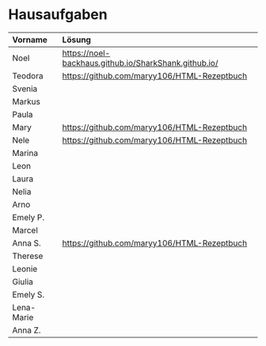 # Hausaufgaben

| Vorname    |     Lösung      |
| :--------- | :-------------- |
| Noel       | https://noel-backhaus.github.io/SharkShank.github.io/                |
| Teodora    | https://github.com/maryy106/HTML-Rezeptbuch                |
| Svenia     |                 |
| Markus     |                 |
| Paula      |                 |
| Mary       |  https://github.com/maryy106/HTML-Rezeptbuch               |
| Nele       |  https://github.com/maryy106/HTML-Rezeptbuch               |
| Marina     |                 |
| Leon       |                 |
| Laura      |                 |
| Nelia      |                 |
| Arno       |                 |
| Emely P.   |                 |
| Marcel     |                 |
| Anna S.    | https://github.com/maryy106/HTML-Rezeptbuch |
| Therese    |[                 ](https://github.com/Therese01/Capybara-HTML/blob/main/capybara.html)|
| Leonie     |                 |
| Giulia     |                 |
| Emely S.   |                 |
| Lena-Marie |                 |
| Anna Z.    |                 |
